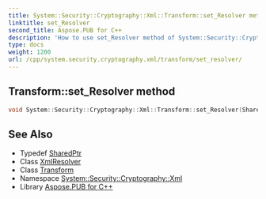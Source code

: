 ```yaml
---
title: System::Security::Cryptography::Xml::Transform::set_Resolver method
linktitle: set_Resolver
second_title: Aspose.PUB for C++
description: 'How to use set_Resolver method of System::Security::Cryptography::Xml::Transform class in C++.'
type: docs
weight: 1200
url: /cpp/system.security.cryptography.xml/transform/set_resolver/
---
```

## Transform::set_Resolver method




```cpp
void System::Security::Cryptography::Xml::Transform::set_Resolver(SharedPtr<System::Xml::XmlResolver> value)
```

## See Also

* Typedef [SharedPtr](../../../system/sharedptr/)
* Class [XmlResolver](../../../system.xml/xmlresolver/)
* Class [Transform](../)
* Namespace [System::Security::Cryptography::Xml](../../)
* Library [Aspose.PUB for C++](../../../)
